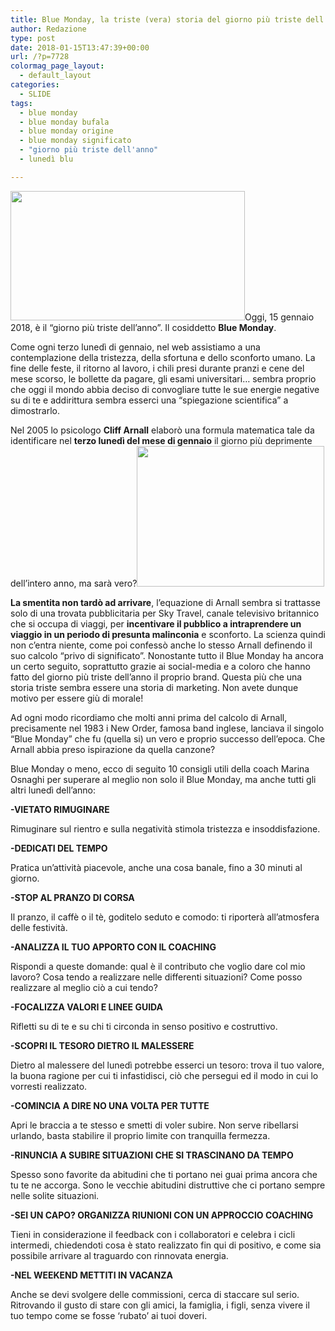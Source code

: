 ```yaml
---
title: Blue Monday, la triste (vera) storia del giorno più triste dell’anno
author: Redazione
type: post
date: 2018-01-15T13:47:39+00:00
url: /?p=7728
colormag_page_layout:
  - default_layout
categories:
  - SLIDE
tags:
  - blue monday
  - blue monday bufala
  - blue monday origine
  - blue monday significato
  - "giorno più triste dell'anno"
  - lunedì blu

---
```

<img decoding="async" loading="lazy" class=" wp-image-7730 alignleft" src="https://progressonline.it/wp-content/uploads/2018/01/blue-monday-300x137.jpg" alt="" width="375" height="207" />Oggi, 15 gennaio 2018, è il “giorno più triste dell’anno”. Il cosiddetto **Blue Monday**.

Come ogni terzo lunedì di gennaio, nel web assistiamo a una contemplazione della tristezza, della sfortuna e dello sconforto umano. La fine delle feste, il ritorno al lavoro, i chili presi durante pranzi e cene del mese scorso, le bollette da pagare, gli esami universitari… sembra proprio che oggi il mondo abbia deciso di convogliare tutte le sue energie negative su di te e addirittura sembra esserci una “spiegazione scientifica” a dimostrarlo.

Nel 2005 lo psicologo **Cliff Arnall** elaborò una formula matematica tale da identificare nel **terzo lunedì del mese di gennaio** il giorno più deprimente dell’intero anno, ma sarà vero?<img decoding="async" loading="lazy" class="size-medium wp-image-7731 alignright" src="https://progressonline.it/wp-content/uploads/2018/01/happy_face_www-300x225.jpg" alt="" width="300" height="225" />

**La smentita non tardò ad arrivare**, l’equazione di Arnall sembra si trattasse solo di una trovata pubblicitaria per Sky Travel, canale televisivo britannico che si occupa di viaggi, per **incentivare il pubblico a intraprendere un viaggio in un periodo di presunta malinconia** e sconforto. La scienza quindi non c’entra niente, come poi confessò anche lo stesso Arnall definendo il suo calcolo “privo di significato”. Nonostante tutto il Blue Monday ha ancora un certo seguito, soprattutto grazie ai social-media e a coloro che hanno fatto del giorno più triste dell’anno il proprio brand. Questa più che una storia triste sembra essere una storia di marketing. Non avete dunque motivo per essere giù di morale!

Ad ogni modo ricordiamo che molti anni prima del calcolo di Arnall, precisamente nel 1983 i New Order, famosa band inglese, lanciava il singolo “Blue Monday” che fu (quella si) un vero e proprio successo dell’epoca. Che Arnall abbia preso ispirazione da quella canzone?

Blue Monday o meno, ecco di seguito 10 consigli utili della coach Marina Osnaghi per superare al meglio non solo il Blue Monday, ma anche tutti gli altri lunedì dell&#8217;anno:

**-VIETATO RIMUGINARE**

Rimuginare sul rientro e sulla negatività stimola tristezza e insoddisfazione.

**-DEDICATI DEL TEMPO**

Pratica un’attività piacevole, anche una cosa banale, fino a 30 minuti al giorno.

**-STOP AL PRANZO DI CORSA**

Il pranzo, il caffè o il tè, goditelo seduto e comodo: ti riporterà all’atmosfera delle festività.

**-ANALIZZA IL TUO APPORTO CON IL COACHING**

Rispondi a queste domande: qual è il contributo che voglio dare col mio lavoro? Cosa tendo a realizzare nelle differenti situazioni? Come posso realizzare al meglio ciò a cui tendo?

**-FOCALIZZA VALORI E LINEE GUIDA**

Rifletti su di te e su chi ti circonda in senso positivo e costruttivo.

**-SCOPRI IL TESORO DIETRO IL MALESSERE**

Dietro al malessere del lunedì potrebbe esserci un tesoro: trova il tuo valore, la buona ragione per cui ti infastidisci, ciò che persegui ed il modo in cui lo vorresti realizzato.

**-COMINCIA A DIRE NO UNA VOLTA PER TUTTE**

Apri le braccia a te stesso e smetti di voler subire. Non serve ribellarsi urlando, basta stabilire il proprio limite con tranquilla fermezza.

**-RINUNCIA A SUBIRE SITUAZIONI CHE SI TRASCINANO DA TEMPO**

Spesso sono favorite da abitudini che ti portano nei guai prima ancora che tu te ne accorga. Sono le vecchie abitudini distruttive che ci portano sempre nelle solite situazioni.

**-SEI UN CAPO? ORGANIZZA RIUNIONI CON UN APPROCCIO COACHING**

Tieni in considerazione il feedback con i collaboratori e celebra i cicli intermedi, chiedendoti cosa è stato realizzato fin qui di positivo, e come sia possibile arrivare al traguardo con rinnovata energia.

**-NEL WEEKEND METTITI IN VACANZA**

Anche se devi svolgere delle commissioni, cerca di staccare sul serio. Ritrovando il gusto di stare con gli amici, la famiglia, i figli, senza vivere il tuo tempo come se fosse ‘rubato’ ai tuoi doveri.